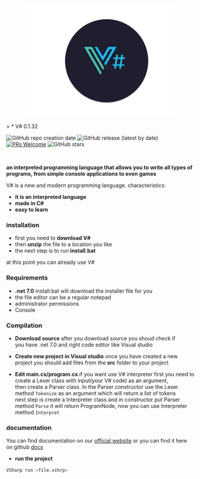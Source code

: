 <p align="center">
<img src="art/vs_logo.png" width="400px">
</p>
> * V# 0.1.32

![GitHub repo creation date](https://img.shields.io/badge/created-July%202024-brightgreen)
![GitHub release (latest by date)](https://img.shields.io/github/v/release/funcieqDEV/VSharp)
[![PRs Welcome](https://img.shields.io/badge/PRs-welcome-brightgreen.svg)](CONTRIBUTING.md)
![GitHub stars](https://img.shields.io/github/stars/funcieqDev/VSharp)


<br>

**an interpreted programming language that allows you to write all types of programs, from simple console applications to even games**


V# is a new and modern programming language. 
characteristics:
- **it is an interpreted language**
- **made in C#**
- **easy to learn**

### installation
 - first you need to **download V#**
 - then **unzip** the file to a location you like
 - the next step is to *run* **install.bat**

at this point you can already use V#

### Requirements 
- **.net 7.0** install.bat will download the installer file for you 
- the file editor can be a regular notepad
- administrator permissions
- Console

### Compilation
- **Download source**
after you download source you shoud check if<br> you have .net 7.0 and right code editor like Visual studio

- **Create new project in Visual studio**
once you have created a new project you should add files from the **src** folder to your project

- **Edit main.cs/program.cs**
if you want use V# interpreter first you need to create a Lexer class with input(your V# code) as an argument,
<br> then create a Parser class. In the Parser constructor use the Lexer method `Tokenize` as an argument which will return a list of tokens<br> next step is create a Interpreter class and in constructor put Parser method `Parse` it will return ProgramNode, now you can use Interpreter method `Interpret`




### documentation
 You can find documentation on our [official website](https://github.com/funcieqDEV/VSharp)
 or you can find it here on github [docs](https://github.com/funcieqDEV/VSharp-docs/tree/main)

- **run the project**
```bash
VSharp run <file.vshrp>
```

